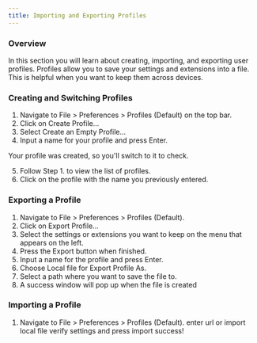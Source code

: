 ```yaml
---
title: Importing and Exporting Profiles
---
```


### Overview
In this section you will learn about creating, importing, and exporting user profiles. Profiles allow you to save your settings and extensions into a file. This is helpful when you want to keep them across devices. 

### Creating and Switching Profiles
1. Navigate to File > Preferences > Profiles (Default) on the top bar.
2. Click on Create Profile...
3. Select Create an Empty Profile...
4. Input a name for your profile and press Enter.

Your profile was created, so you'll switch to it to check.

5. Follow Step 1. to view the list of profiles.
6. Click on the profile with the name you previously entered.

### Exporting a Profile
1. Navigate to File > Preferences > Profiles (Default).
2. Click on Export Profile...
3. Select the settings or extensions you want to keep on the menu that appears on the left.
4. Press the Export button when finished.
5. Input a name for the profile and press Enter.
6. Choose Local file for Export Profile As.
7. Select a path where you want to save the file to.
8. A success window will pop up when the file is created

### Importing a Profile
1. Navigate to File > Preferences > Profiles (Default).
enter url or import local file
verify settings and press import
success!

